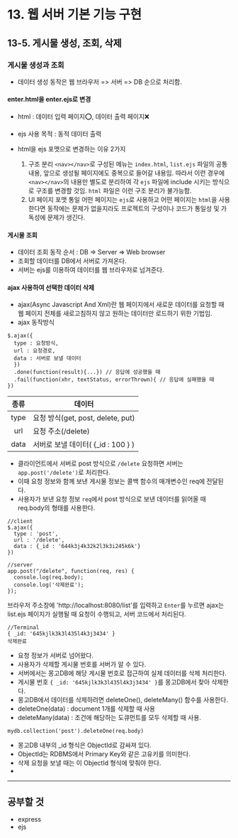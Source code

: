# 13. 웹 서버 기본 기능 구현
## 13-5. 게시물 생성, 조회, 삭제
### 게시물 생성과 조회
- 데이터 생성 동작은 웹 브라우저 => 서버 => DB 순으로 처리함.
#### enter.html을 enter.ejs로 변경
- html : 데이터 입력 페이지⭕, 데이터 출력 페이지❌
- ejs 사용 목적 : 동적 데이터 출력
- html을 ejs 포맷으로 변경하는 이유 2가지
 
    1. 구조 분리
       `<nav></nav>`로 구성된 메뉴는 `index.html`, `list.ejs` 파일의 공통 내용, 앞으로 생성될 페이지에도 중복으로 들어갈 내용임.
       따라서 이런 경우에 `<nav></nav>`의 내용만 별도로 분리하여 각 `ejs` 파일에 include 시키는 방식으로 구조를 변경할 것임.
       `html` 파일은 이런 구조 분리가 불가능함.
    3. UI 페이지 포맷 통일
       어떤 페이지는 `ejs`로 사용하고 어떤 페이지는 `html`을 사용한다면 동작에는 문제가 없을지라도 프로젝트의 구성이나 코드가 통일성 및 가독성에 문제가 생긴다.

#### 게시물 조회
- 데이터 조회 동작 순서 : DB => Server => Web browser
- 조회할 데이터를 DB에서 서버로 가져온다.
- 서버는 ejs를 이용하여 데이터를 웹 브라우저로 넘겨준다.

#### ajax 사용하여 선택한 데이터 삭제
- ajax(Async Javascript And Xml)란 웹 페이지에서 새로운 데이터를 요청할 때 웹 페이지 전체를 새로고침하지 않고 원하는 데이터만 로드하기 위한 기법임.
- ajax 동작방식
```
$.ajax({
  type : 요청방식,
  url : 요청경로,
  data : 서버로 보낼 데이터
  })
  .done(function(result){...}) // 응답에 성공했을 때
  .fail(function(xhr, textStatus, errorThrown){ // 응답에 실패했을 때
})   
  ```

|종류|데이터|
|:------:|---|
|type|요청 방식(get, post, delete, put)|
|url|요청 주소(/delete)|
|data|서버로 보낼 데이터( {_id : 100 } )|

- 클라이언트에서 서버로 post 방식으로 `/delete` 요청하면 서버는 `app.post('/delete')`로 처리한다.
- 이때 요청 정보와 함께 보낸 게시물 정보는 콜백 함수의 매개변수인 req에 전달된다.
- 사용자가 보낸 요청 정보 `req`에서 post 방식으로 보낸 데이터를 읽어올 때 req.body의 형태를 사용한다.
```
//client
$.ajax({
  type : 'post',
  url : '/delete',
  data : {_id : '644k3j4k32k2l3k3i245k6k'}
})

//server
app.post("/delete", function(req, res) {
  console.log(req.body);
  console.log('삭제완료');
});
```
브라우저 주소창에 'http://localhost:8080/list'를 입력하고 `Enter`를 누르면 ajax는 list.ejs 페이지가 실행될 때 요청이 수행되고, 서버 코드에서 처리된다.
```
//Terminal
{ _id: '645kjlk3k3l435l4k3j3434' }
삭제완료
```
- 요청 정보가 서버로 넘어왔다.
- 사용자가 삭제할 게시물 번호를 서버가 알 수 있다.
- 서버에서는 몽고DB에 해당 게시물 번호로 접근하여 실제 데이터를 삭제 처리한다.
- 게시물 번호 `{ _id: '645kjlk3k3l435l4k3j3434' }`를 몽고DB에서 찾아 삭제한다.
- 몽고DB에서 데이터를 삭제하려면 deleteOne(), deleteMany() 함수를 사용한다.
- deleteOne(data) : document 1개를 삭제할 때 사용
- deleteMany(data) : 조건에 해당하는 도큐먼트를 모두 삭제할 때 사용.

```
mydb.collection('post').deleteOne(req.body)
```

- 몽고DB 내부의 _id 형식은 ObjectId로 감싸져 있다.
- ObjectId는 RDBMS에서 Primary Key와 같은 고유키를 의미한다.
- 삭제 요청을 보낼 때는 이 ObjectId 형식에 맞춰야 한다.
- 
----
## 공부할 것
- express
- ejs